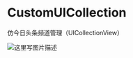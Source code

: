# CustomUICollection
仿今日头条频道管理（UICollectionView）

![这里写图片描述](https://github.com/LSnumber1/CustomUICollection/blob/master/pre.gif)
